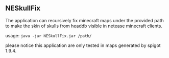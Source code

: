 **NESkullFix**
-
The application can recursively fix minecraft maps 
under the provided path to make the skin of skulls
from headdb visible in netease minecraft clients.

usage: `java -jar NESkullFix.jar /path/`

please notice this application are only tested in
maps generated by spigot 1.9.4.
